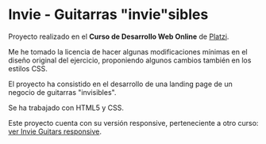 # Invie - Guitarras "invie"sibles

Proyecto realizado en el **Curso de Desarrollo Web Online** de [Platzi](https://platzi.com/).

Me he tomado la licencia de hacer algunas modificaciones mínimas en el diseño original del ejercicio, proponiendo algunos cambios también en los estilos CSS.

El proyecto ha consistido en el desarrollo de una landing page de un negocio de guitarras "invisibles".

Se ha trabajado con HTML5 y CSS.

Este proyecto cuenta con su versión responsive, perteneciente a otro curso: [ver Invie Guitars responsive](https://mrf1989.github.io/invie-responsive/).
